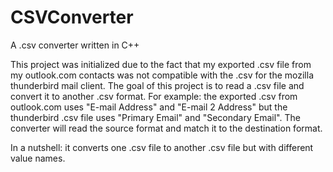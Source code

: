 # CSVConverter
A .csv converter written in C++

This project was initialized due to the fact that my exported .csv file from my outlook.com contacts was not compatible with the .csv for the mozilla thunderbird mail client.
The goal of this project is to read a .csv file and convert it to another .csv format. For example: the exported .csv from outlook.com uses "E-mail Address" and "E-mail 2 Address" but the thunderbird .csv file uses "Primary Email" and "Secondary Email". The converter will read the source format and match it to the destination format.

In a nutshell: it converts one .csv file to another .csv file but with different value names.

